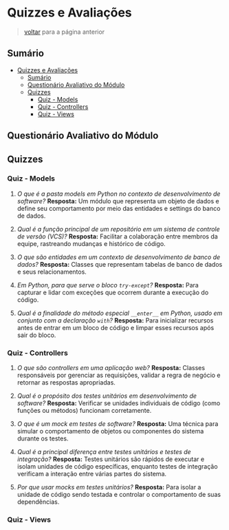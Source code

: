 # Quizzes e Avaliações

> [voltar](../../README.md) para a página anterior

## Sumário

- [Quizzes e Avaliações](#quizzes-e-avaliações)
  - [Sumário](#sumário)
  - [Questionário Avaliativo do Módulo](#questionário-avaliativo-do-módulo)
  - [Quizzes](#quizzes)
    - [Quiz - Models](#quiz---models)
    - [Quiz - Controllers](#quiz---controllers)
    - [Quiz - Views](#quiz---views)

## Questionário Avaliativo do Módulo

## Quizzes

### Quiz - Models

1. *O que é a pasta models em Python no contexto de desenvolvimento de software?* **Resposta:** Um módulo que representa um objeto de dados e define seu comportamento por meio das entidades e settings do banco de dados.

2. *Qual é a função principal de um repositório em um sistema de controle de versão (VCS)?* **Resposta:** Facilitar a colaboração entre membros da equipe, rastreando mudanças e histórico de código.

3. *O que são entidades em um contexto de desenvolvimento de banco de dados?* **Resposta:** Classes que representam tabelas de banco de dados e seus relacionamentos.

4. *Em Python, para que serve o bloco `try-except`?* **Resposta:** Para capturar e lidar com exceções que ocorrem durante a execução do código.

5. *Qual é a finalidade do método especial `__enter__` em Python, usado em conjunto com a declaração `with`?* **Resposta:** Para inicializar recursos antes de entrar em um bloco de código e limpar esses recursos após sair do bloco.

### Quiz - Controllers

1. *O que são controllers em uma aplicação web?* **Resposta:** Classes responsáveis por gerenciar as requisições, validar a regra de negócio e retornar as respostas apropriadas.
   
2. *Qual é o propósito dos testes unitários em desenvolvimento de software?* **Resposta:** Verificar se unidades individuais de código (como funções ou métodos) funcionam corretamente.

3. *O que é um mock em testes de software?* **Resposta:** Uma técnica para simular o comportamento de objetos ou componentes do sistema durante os testes.

4. *Qual é a principal diferença entre testes unitários e testes de integração?* **Resposta:** Testes unitários são rápidos de executar e isolam unidades de código específicas, enquanto testes de integração verificam a interação entre várias partes do sistema.

5. *Por que usar mocks em testes unitários?* **Resposta:** Para isolar a unidade de código sendo testada e controlar o comportamento de suas dependências.

### Quiz - Views
